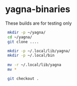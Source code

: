 # yagna-binaries

These builds are for testing only

```Bash 
 mkdir -p ~/yagna/
 cd ~/yagna/ 
 git clone ....

 mkdir -p ~/.local/lib/yagna/
 mkdir -p ~/.local/bin
 
 mv -r ~/.local/lib/yagna
 mv *  

 git checkout . 
 ```
